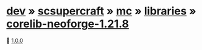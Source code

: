 # [dev](/dev) » [scsupercraft](/dev/scsupercraft) » [mc](/dev/scsupercraft/mc) » [libraries](/dev/scsupercraft/mc/libraries) » [corelib-neoforge-1.21.8](/dev/scsupercraft/mc/libraries/corelib-neoforge-1.21.8)


📁 [1.0.0](/dev/scsupercraft/mc/libraries/corelib-neoforge-1.21.8/1.0.0)